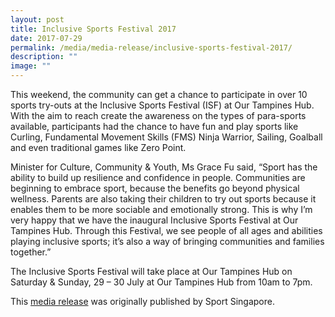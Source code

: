 ```yaml
---
layout: post
title: Inclusive Sports Festival 2017
date: 2017-07-29
permalink: /media/media-release/inclusive-sports-festival-2017/
description: ""
image: ""
---
```

This weekend, the community can get a chance to participate in over 10 sports try-outs at the Inclusive Sports Festival (ISF) at Our Tampines Hub. With the aim to reach create the awareness on the types of para-sports available, participants had the chance to have fun and play sports like Curling, Fundamental Movement Skills (FMS) Ninja Warrior, Sailing, Goalball and even traditional games like Zero Point.

Minister for Culture, Community & Youth, Ms Grace Fu said, “Sport has the ability to build up resilience and confidence in people. Communities are beginning to embrace sport, because the benefits go beyond physical wellness. Parents are also taking their children to try out sports because it enables them to be more sociable and emotionally strong. This is why I’m very happy that we have the inaugural Inclusive Sports Festival at Our Tampines Hub. Through this Festival, we see people of all ages and abilities playing inclusive sports; it’s also a way of bringing communities and families together.”

The Inclusive Sports Festival will take place at Our Tampines Hub on Saturday & Sunday, 29 – 30 July at Our Tampines Hub from 10am to 7pm.

This [media release](https://www.sportsingapore.gov.sg/media-centre/media-release/inclusive-sports-festival/) was originally published by Sport Singapore.